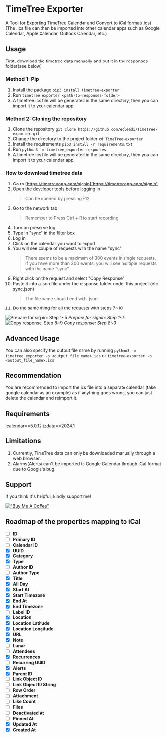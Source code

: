 # TimeTree Exporter

A Tool for Exporting TimeTree Calendar and Convert to iCal format(.ics) \
(The .ics file can then be imported into other calendar apps such as Google Calendar, Apple Calendar, Outlook Calendar, etc.)

## Usage

First, download the timetree data manually and put it in the responses folder(see below)

### Method 1: Pip

1. Install the package `pip3 install timetree-exporter`
2. Run `timetree-exporter <path-to-responses-folder>`
3. A timetree.ics file will be generated in the same directory, then you can import it to your calendar app.

### Method 2: Cloning the repository

1. Clone the repository `git clone https://github.com/eoleedi/TimeTree-exporter.git`
2. Change the directory to the project folder `cd TimeTree-exporter`
3. Install the requirements `pip3 install -r requirements.txt`
4. Run `python3 -m timetree_exporter responses`
5. A timetree.ics file will be generated in the same directory, then you can import it to your calendar app.

### How to download timetree data

1. Go to [https://timetreeapp.com/signin](https://timetreeapp.com/signin)
2. Open the developer tools before logging in
      > Can be opened by pressing F12
3. Go to the network tab
      > Remember to Press Ctrl + R to start recording
4. Turn on preserve log
5. Type in "sync" in the filter box
6. Log in
7. Click on the calendar you want to export
8. You will see couple of requests with the name "sync"
      > There seems to be a maximum of 300 events in single requests. \
      > If you have more than 300 events, you will see multiple requests with the name "sync"
9. Right click on the request and select "Copy Response"
10. Paste it into a json file under the response folder under this project (etc. sync.json)
      > The file name should end with .json
11. Do the same thing for all the requests with steps 7~10

![Prepare for signin: Step 1~5](https://github.com/eoleedi/TimeTree-exporter/raw/main/docs/assets/images/prepare-for-signin.png)
*Prepare for signin: Step 1~5*
![Copy response: Step 8~9](https://github.com/eoleedi/TimeTree-exporter/raw/main/docs/assets/images/copy-response.png)
*Copy response: Step 8~9*

## Advanced Usage

You can also specify the output file name by running `python3 -m timetree_exporter -o <output_file_name>.ics` or `timetree-exporter -o <output_file_name>.ics`

## Recommendation

You are recommended to import the ics file into a separate calendar (take google calendar as an example) as if anything goes wrong, you can just delete the calendar and reimport it.

## Requirements

icalendar==5.0.12
tzdata==2024.1

## Limitations

1. Currently, TimeTree data can only be downloaded manually through a web browser.
2. Alarms(Alerts) can't be imported to Google Calendar through iCal format due to Google's bug.

## Support

If you think it's helpful, kindly support me!

[!["Buy Me A Coffee"](https://www.buymeacoffee.com/assets/img/custom_images/orange_img.png)](https://www.buymeacoffee.com/eoleedi)

## Roadmap of the properties mapping to iCal

- [ ] **ID**
- [ ] **Primary ID**
- [ ] **Calendar ID**
- [x] **UUID**
- [x] **Category**
- [x] **Type**
- [ ] **Author ID**
- [ ] **Author Type**
- [x] **Title**
- [x] **All Day**
- [x] **Start At**
- [x] **Start Timezone**
- [x] **End At**
- [x] **End Timezone**
- [ ] **Label ID**
- [x] **Location**
- [x] **Location Latitude**
- [x] **Location Longitude**
- [x] **URL**
- [x] **Note**
- [ ] **Lunar**
- [ ] **Attendees**
- [x] **Recurrences**
- [ ] **Recurring UUID**
- [x] **Alerts**
- [x] **Parent ID**
- [ ] **Link Object ID**
- [ ] **Link Object ID String**
- [ ] **Row Order**
- [ ] **Attachment**
- [ ] **Like Count**
- [ ] **Files**
- [ ] **Deactivated At**
- [ ] **Pinned At**
- [x] **Updated At**
- [x] **Created At**
